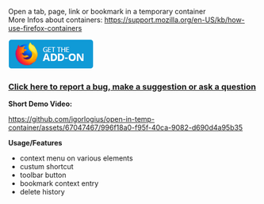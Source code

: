Open a tab, page, link or bookmark in a temporary container
<br />
More Infos about containers:
https://support.mozilla.org/en-US/kb/how-use-firefox-containers

[![](https://raw.githubusercontent.com/igorlogius/igorlogius/main/geFxAddon.png)](https://addons.mozilla.org/firefox/addon/open-in-temp-container/)

### [Click here to report a bug, make a suggestion or ask a question](https://github.com/igorlogius/igorlogius/issues/new/choose)

<b>Short Demo Video:</b>

https://github.com/igorlogius/open-in-temp-container/assets/67047467/996f18a0-f95f-40ca-9082-d690d4a95b35

<b>Usage/Features</b>
<ul>
  <li>context menu on various elements</li>
  <li>custum shortcut</li>
  <li>toolbar button</li>
  <li>bookmark context entry</li>
  <li>delete history</li>
</ul>
